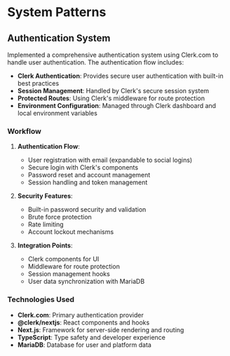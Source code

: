 # System Patterns

## Authentication System

Implemented a comprehensive authentication system using Clerk.com to handle user authentication. The authentication flow includes:

- **Clerk Authentication**: Provides secure user authentication with built-in best practices
- **Session Management**: Handled by Clerk's secure session system
- **Protected Routes**: Using Clerk's middleware for route protection
- **Environment Configuration**: Managed through Clerk dashboard and local environment variables

### Workflow

1. **Authentication Flow**:
   - User registration with email (expandable to social logins)
   - Secure login with Clerk's components
   - Password reset and account management
   - Session handling and token management

2. **Security Features**:
   - Built-in password security and validation
   - Brute force protection
   - Rate limiting
   - Account lockout mechanisms

3. **Integration Points**:
   - Clerk components for UI
   - Middleware for route protection
   - Session management hooks
   - User data synchronization with MariaDB

### Technologies Used

- **Clerk.com**: Primary authentication provider
- **@clerk/nextjs**: React components and hooks
- **Next.js**: Framework for server-side rendering and routing
- **TypeScript**: Type safety and developer experience
- **MariaDB**: Database for user and platform data
